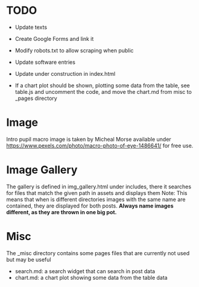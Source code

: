 
# TODO

- Update texts
- Create Google Forms and link it
- Modify robots.txt to allow scraping when public
- Update software entries
- Update under construction in index.html

- If a chart plot should be shown, plotting some data from the table, see table.js and uncomment the code, and move the chart.md from misc to _pages directory


# Image

Intro pupil macro image is taken by Micheal Morse available under https://www.pexels.com/photo/macro-photo-of-eye-1486641/ for free use.


# Image Gallery
The gallery is defined in img_gallery.html under includes, there it searches for files that match the given path in assets and displays them
Note: This means that when is different directories images with the same name are contained, they are displayed for both posts.
<b>Always name images different, as they are thrown in one big pot.</b>


# Misc

The _misc directory contains some pages files that are currently not used but may be useful
- search.md: a search widget that can search in post data
- chart.md: a chart plot showing some data from the table data
